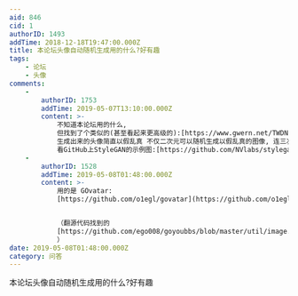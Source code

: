 ```yaml
---
aid: 846
cid: 1
authorID: 1493
addTime: 2018-12-18T19:47:00.000Z
title: 本论坛头像自动随机生成用的什么?好有趣
tags:
    - 论坛
    - 头像
comments:
    -
        authorID: 1753
        addTime: 2019-05-07T13:10:00.000Z
        content: >-
            不知道本论坛用的什么,
            但找到了个类似的(甚至看起来更高级的):[https://www.gwern.net/TWDNE](https://www.gwern.net/TWDNE)
            生成出来的头像简直以假乱真 不仅二次元可以随机生成以假乱真的图像, 连三次元都可以:
            看GitHub上StyleGAN的示例图:[https://github.com/NVlabs/stylegan](https://github.com/NVlabs/stylegan)
    -
        authorID: 1528
        addTime: 2019-05-08T01:48:00.000Z
        content: >-
            用的是 GOvatar:
            [https://github.com/o1egl/govatar](https://github.com/o1egl/govatar)


            （翻源代码找到的
            [https://github.com/ego008/goyoubbs/blob/master/util/image.go#L97](https://github.com/ego008/goyoubbs/blob/master/util/image.go#L97)
            ）
date: 2019-05-08T01:48:00.000Z
category: 问答
---
```


本论坛头像自动随机生成用的什么?好有趣

